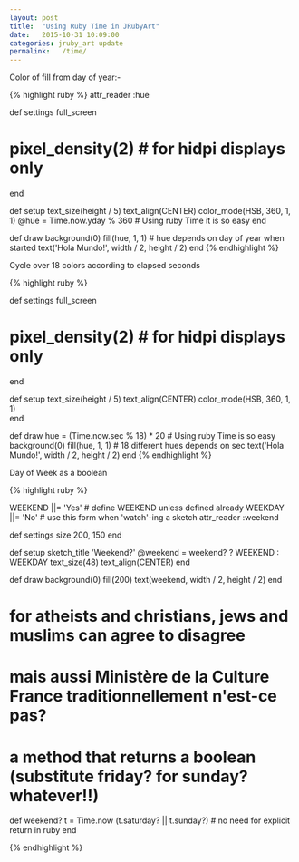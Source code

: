 ```yaml
---
layout: post
title:  "Using Ruby Time in JRubyArt"
date:   2015-10-31 10:09:00
categories: jruby_art update
permalink:   /time/
---
```


Color of fill from day of year:-

{% highlight ruby %}
attr_reader :hue

def settings
  full_screen
  # pixel_density(2) # for hidpi displays only
end

def setup
  text_size(height / 5)
  text_align(CENTER)
  color_mode(HSB, 360, 1, 1)
  @hue = Time.now.yday % 360 # Using ruby Time it is so easy
end

def draw
  background(0)
  fill(hue, 1, 1) # hue depends on day of year when started
  text('Hola Mundo!', width / 2, height / 2)
end
{% endhighlight %}

Cycle over 18 colors according to elapsed seconds

{% highlight ruby %}

def settings
  full_screen
  # pixel_density(2) # for hidpi displays only
end

def setup
  text_size(height / 5)
  text_align(CENTER)
  color_mode(HSB, 360, 1, 1)  
end

def draw
  hue = (Time.now.sec % 18) * 20 # Using ruby Time is so easy
  background(0)
  fill(hue, 1, 1) # 18 different hues depends on sec
  text('Hola Mundo!', width / 2, height / 2)
end
{% endhighlight %}

Day of Week as a boolean

{% highlight ruby %}

WEEKEND ||= 'Yes' # define WEEKEND unless defined already
WEEKDAY ||= 'No'  # use this form when 'watch'-ing a sketch
attr_reader :weekend

def settings
  size 200, 150
end

def setup
  sketch_title 'Weekend?'
  @weekend = weekend? ? WEEKEND : WEEKDAY
  text_size(48)
  text_align(CENTER)
end

def draw
  background(0)
  fill(200)
  text(weekend, width / 2, height / 2)
end

# for atheists and christians, jews and muslims can agree to disagree
# mais aussi Ministère de la Culture France traditionnellement n'est-ce pas?
# a method that returns a boolean (substitute friday? for sunday? whatever!!)
def weekend?
  t = Time.now
  (t.saturday? || t.sunday?) # no need for explicit return in ruby
end

{% endhighlight %}
